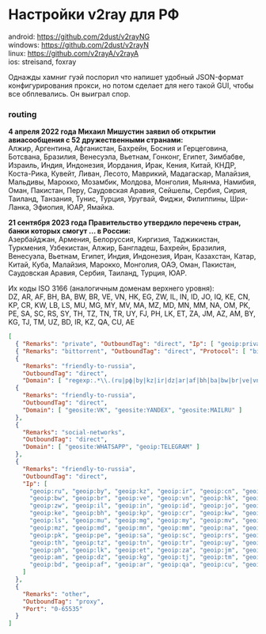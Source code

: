 # Настройки v2ray для РФ
android: https://github.com/2dust/v2rayNG<br/>
windows: https://github.com/2dust/v2rayN<br/>
linux: https://github.com/v2rayA/v2rayA<br/>
ios: streisand, foxray

Однажды хамниг гуэй поспорил что напишет удобный JSON-формат конфигурирования прокси, но потом сделает для него такой GUI, чтобы все обплевались. Он выиграл спор.
### routing
**4 апреля 2022 года Михаил Мишустин заявил об открытии авиасообщения с 52 дружественными странами:**<br/>
Алжир, Аргентина, Афганистан, Бахрейн, Босния и Герцеговина, Ботсвана, Бразилия, Венесуэла, Вьетнам, Гонконг, Египет, Зимбабве, Израиль, Индия, Индонезия, Иордания, Ирак, Кения, Китай, КНДР, Коста-Рика, Кувейт, Ливан, Лесото, Маврикий, Мадагаскар, Малайзия, Мальдивы, Марокко, Мозамбик, Молдова, Монголия, Мьянма, Намибия, Оман, Пакистан, Перу, Саудовская Аравия, Сейшелы, Сербия, Сирия, Таиланд, Танзания, Тунис, Турция, Уругвай, Фиджи, Филиппины, Шри-Ланка, Эфиопия, ЮАР, Ямайка.

**21 сентября 2023 года Правительство утвердило перечень стран, банки которых смогут ... в России:**<br/>
Азербайджан, Армения, Белоруссия, Киргизия, Таджикистан, Туркмения, Узбекистан, Алжир, Бангладеш, Бахрейн, Бразилия, Венесуэла, Вьетнам, Египет, Индия, Индонезия, Иран, Казахстан, Катар, Китай, Куба, Малайзия, Марокко, Монголия, ОАЭ, Оман, Пакистан, Саудовская Аравия, Сербия, Таиланд, Турция, ЮАР.

Их коды ISO 3166 (аналогичным доменам верхнего уровня):<br/>
DZ, AR, AF, BH, BA, BW, BR, VE, VN, HK, EG, ZW, IL, IN, ID, JO, IQ, KE, CN, KP, CR, KW, LB, LS, MU, MG, MY, MV, MA, MZ, MD, MN, MM, NA, OM, PK, PE, SA, SC, RS, SY, TH, TZ, TN, TR, UY, FJ, PH, LK, ET, ZA, JM, AZ, AM, BY, KG, TJ, TM, UZ, BD, IR, KZ, QA, CU, AE
  
```json
[
  { "Remarks": "private", "OutboundTag": "direct", "Ip": [ "geoip:private" ] },
  { "Remarks": "bittorrent", "OutboundTag": "direct", "Protocol": [ "bittorrent" ] },
  {
    "Remarks": "friendly-to-russia",
    "OutboundTag": "direct",
    "Domain": [ "regexp:.*\\.(ru|рф|by|kz|ir|dz|ar|af|bh|ba|bw|br|ve|vn|hk|eg|zw|il|in|id|jo|iq|ke|cn|kp|cr|kw|lb|ls|mu|mg|my|mv|ma|mz|md|mn|mm|na|om|pk|pe|sa|sc|rs|sy|th|tz|tn|tr|uy|fj|ph|lk|et|za|jm|az|am|kg|tj|tm|uz|bd|qa|cu|ae)$" ] },
  {
    "Remarks": "friendly-to-russia",
    "OutboundTag": "direct",
    "Domain": [ "geosite:VK", "geosite:YANDEX", "geosite:MAILRU" ]
  },
  {
    "Remarks": "social-networks",
    "OutboundTag": "direct",
    "Domain": [ "geosite:WHATSAPP", "geoip:TELEGRAM" ]
  },
  {
    "Remarks": "friendly-to-russia",
    "OutboundTag": "direct",
    "Ip": [
      "geoip:ru", "geoip:by", "geoip:kz", "geoip:ir", "geoip:cn", "geoip:ba",
      "geoip:bw", "geoip:br", "geoip:ve", "geoip:vn", "geoip:hk", "geoip:eg",
      "geoip:zw", "geoip:il", "geoip:in", "geoip:id", "geoip:jo", "geoip:iq",
      "geoip:ke", "geoip:bh", "geoip:kp", "geoip:cr", "geoip:kw", "geoip:lb",
      "geoip:ls", "geoip:mu", "geoip:mg", "geoip:my", "geoip:mv", "geoip:ma",
      "geoip:mz", "geoip:md", "geoip:mn", "geoip:mm", "geoip:na", "geoip:om",
      "geoip:pk", "geoip:pe", "geoip:sa", "geoip:sc", "geoip:rs", "geoip:sy",
      "geoip:th", "geoip:tz", "geoip:tn", "geoip:tr", "geoip:uy", "geoip:fj",
      "geoip:ph", "geoip:lk", "geoip:et", "geoip:za", "geoip:jm", "geoip:az",
      "geoip:am", "geoip:dz", "geoip:kg", "geoip:tj", "geoip:tm", "geoip:uz",
      "geoip:bd", "geoip:af", "geoip:ar", "geoip:qa", "geoip:cu", "geoip:ae"
    ]
  },
  {
    "Remarks": "other",
    "OutboundTag": "proxy",
    "Port": "0-65535"
  }
]
```
